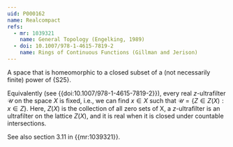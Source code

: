 ```yaml
---
uid: P000162
name: Realcompact
refs:
  - mr: 1039321
    name: General Topology (Engelking, 1989)
  - doi: 10.1007/978-1-4615-7819-2
    name: Rings of Continuous Functions (Gillman and Jerison)
---
```


A space that is homeomorphic to a closed subset of a (not necessarily finite) power of {S25}.

Equivalently (see {{doi:10.1007/978-1-4615-7819-2}}), every real $z$-ultrafilter $\mathcal U$ on the space $X$ is fixed,
i.e., we can find $x\in X$ such that $\mathcal U=\{Z\in Z(X):x\in Z\}$.
Here, $Z(X)$ is the collection of all zero sets of X, a $z$-ultrafilter is an ultrafilter on the lattice $Z(X)$, and
it is real when it is closed under countable intersections.

See also section 3.11 in {{mr:1039321}}.
